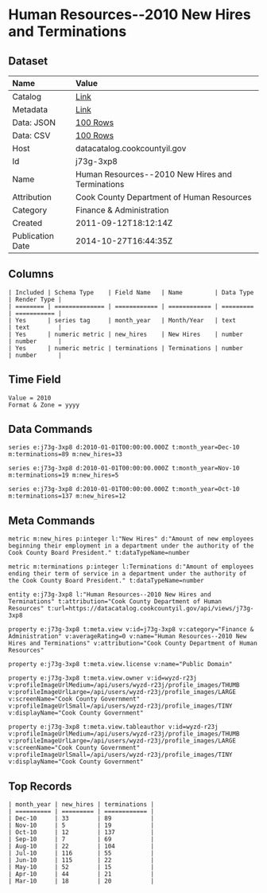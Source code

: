 # Human Resources--2010 New Hires and Terminations

## Dataset

| Name | Value |
| :--- | :---- |
| Catalog | [Link](https://catalog.data.gov/dataset/human-resources-2010-new-hires-and-terminations-5416c) |
| Metadata | [Link](https://datacatalog.cookcountyil.gov/api/views/j73g-3xp8) |
| Data: JSON | [100 Rows](https://datacatalog.cookcountyil.gov/api/views/j73g-3xp8/rows.json?max_rows=100) |
| Data: CSV | [100 Rows](https://datacatalog.cookcountyil.gov/api/views/j73g-3xp8/rows.csv?max_rows=100) |
| Host | datacatalog.cookcountyil.gov |
| Id | j73g-3xp8 |
| Name | Human Resources--2010 New Hires and Terminations |
| Attribution | Cook County Department of Human Resources |
| Category | Finance & Administration |
| Created | 2011-09-12T18:12:14Z |
| Publication Date | 2014-10-27T16:44:35Z |

## Columns

```ls
| Included | Schema Type    | Field Name   | Name         | Data Type | Render Type |
| ======== | ============== | ============ | ============ | ========= | =========== |
| Yes      | series tag     | month_year   | Month/Year   | text      | text        |
| Yes      | numeric metric | new_hires    | New Hires    | number    | number      |
| Yes      | numeric metric | terminations | Terminations | number    | number      |
```

## Time Field

```ls
Value = 2010
Format & Zone = yyyy
```

## Data Commands

```ls
series e:j73g-3xp8 d:2010-01-01T00:00:00.000Z t:month_year=Dec-10 m:terminations=89 m:new_hires=33

series e:j73g-3xp8 d:2010-01-01T00:00:00.000Z t:month_year=Nov-10 m:terminations=19 m:new_hires=5

series e:j73g-3xp8 d:2010-01-01T00:00:00.000Z t:month_year=Oct-10 m:terminations=137 m:new_hires=12
```

## Meta Commands

```ls
metric m:new_hires p:integer l:"New Hires" d:"Amount of new employees beginning their employment in a department under the authority of the Cook County Board President." t:dataTypeName=number

metric m:terminations p:integer l:Terminations d:"Amount of employees ending their term of service in a department under the authority of the Cook County Board President." t:dataTypeName=number

entity e:j73g-3xp8 l:"Human Resources--2010 New Hires and Terminations" t:attribution="Cook County Department of Human Resources" t:url=https://datacatalog.cookcountyil.gov/api/views/j73g-3xp8

property e:j73g-3xp8 t:meta.view v:id=j73g-3xp8 v:category="Finance & Administration" v:averageRating=0 v:name="Human Resources--2010 New Hires and Terminations" v:attribution="Cook County Department of Human Resources"

property e:j73g-3xp8 t:meta.view.license v:name="Public Domain"

property e:j73g-3xp8 t:meta.view.owner v:id=wyzd-r23j v:profileImageUrlMedium=/api/users/wyzd-r23j/profile_images/THUMB v:profileImageUrlLarge=/api/users/wyzd-r23j/profile_images/LARGE v:screenName="Cook County Government" v:profileImageUrlSmall=/api/users/wyzd-r23j/profile_images/TINY v:displayName="Cook County Government"

property e:j73g-3xp8 t:meta.view.tableauthor v:id=wyzd-r23j v:profileImageUrlMedium=/api/users/wyzd-r23j/profile_images/THUMB v:profileImageUrlLarge=/api/users/wyzd-r23j/profile_images/LARGE v:screenName="Cook County Government" v:profileImageUrlSmall=/api/users/wyzd-r23j/profile_images/TINY v:displayName="Cook County Government"
```

## Top Records

```ls
| month_year | new_hires | terminations | 
| ========== | ========= | ============ | 
| Dec-10     | 33        | 89           | 
| Nov-10     | 5         | 19           | 
| Oct-10     | 12        | 137          | 
| Sep-10     | 7         | 69           | 
| Aug-10     | 22        | 104          | 
| Jul-10     | 116       | 55           | 
| Jun-10     | 115       | 22           | 
| May-10     | 52        | 15           | 
| Apr-10     | 44        | 21           | 
| Mar-10     | 18        | 20           | 
```